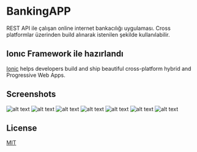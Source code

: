 # BankingAPP
REST API ile çalışan online internet bankacılığı uygulaması.
Cross platformlar üzerinden build alınarak istenilen şekilde kullanılabilir.
## Ionıc Framework ile hazırlandı
[Ionic](https://ionicframework.com/) helps developers build and ship beautiful cross-platform hybrid and Progressive Web Apps.
## Screenshots
![alt text](https://raw.githubusercontent.com/mervfar/online-bankacilik/master/Screenshot_10.png)
![alt text](https://raw.githubusercontent.com/mervfar/online-bankacilik/master/Screenshot_11.png)
![alt text](https://raw.githubusercontent.com/mervfar/online-bankacilik/master/Screenshot_12.png)
![alt text](https://raw.githubusercontent.com/mervfar/online-bankacilik/master/Screenshot_13.png)
![alt text](https://raw.githubusercontent.com/mervfar/online-bankacilik/master/Screenshot_14.png)
![alt text](https://raw.githubusercontent.com/mervfar/online-bankacilik/master/Screenshot_15.png)
![alt text](https://raw.githubusercontent.com/mervfar/online-bankacilik/master/Screenshot_16.png)

## License
[MIT](https://choosealicense.com/licenses/mit/)

